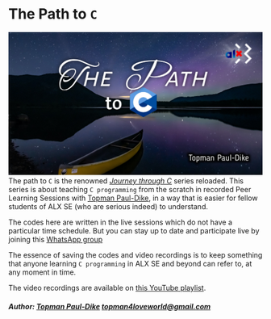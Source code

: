 # The Path to `C`
![the_path_to_C](https://github.com/tpauldike/rough_work/blob/main/designs/The_path_to_C.jpg)
The path to `C` is the renowned [*Journey through C*](https://github.com/tpauldike/journey_through_C) series reloaded.
This series is about teaching `C programming` from the scratch in recorded Peer Learning Sessions with [Topman Paul-Dike](https://github.com/tpauldike), in a way that is easier for fellow students of ALX SE (who are serious indeed) to understand.

The codes here are written in the live sessions which do not have a particular time schedule. But you can stay up to date and participate live by joining this [WhatsApp group](https://chat.whatsapp.com/FmMxUlVfbAvJf7XXUbCAwi)

The essence of saving the codes and video recordings is to keep something that anyone learning `C programming` in ALX SE and beyond can refer to, at any moment in time.

The video recordings are available on [this YouTube playlist](https://youtube.com/playlist?list=PLU10dryLOLEFp598xm9eH1nn_DRN7S5mt).
##### Author: [Topman Paul-Dike](https://github.com/tpauldike) [topman4loveworld@gmail.com](mailto:topman4loveworld@gmail.com)
